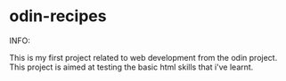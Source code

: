 # odin-recipes
INFO:

This is my first project related to web development from the odin project. This project is aimed at testing the basic html skills that i've learnt.
